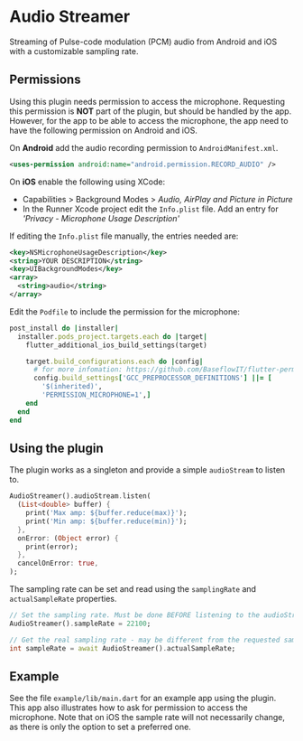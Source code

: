 # Audio Streamer

Streaming of Pulse-code modulation (PCM) audio from Android and iOS with a customizable sampling rate.

## Permissions

Using this plugin needs permission to access the microphone. Requesting this permission is **NOT** part of the plugin, but should be handled by the app. However, for the app to be able to access the microphone, the app need to have the following permission on Android and iOS.

On **Android** add the audio recording permission to `AndroidManifest.xml`.

```xml
<uses-permission android:name="android.permission.RECORD_AUDIO" />
```

On **iOS** enable the following using XCode:

- Capabilities > Background Modes > _Audio, AirPlay and Picture in Picture_
- In the Runner Xcode project edit the `Info.plist` file. Add an entry for _'Privacy - Microphone Usage Description'_

If editing the `Info.plist` file manually, the entries needed are:

```xml
<key>NSMicrophoneUsageDescription</key>
<string>YOUR DESCRIPTION</string>
<key>UIBackgroundModes</key>
<array>
  <string>audio</string>
</array>
```

Edit the `Podfile` to include the permission for the microphone:

```ruby
post_install do |installer|
  installer.pods_project.targets.each do |target|
    flutter_additional_ios_build_settings(target)

    target.build_configurations.each do |config|
      # for more infomation: https://github.com/BaseflowIT/flutter-permission-handler/blob/master/permission_handler/ios/Classes/PermissionHandlerEnums.h
      config.build_settings['GCC_PREPROCESSOR_DEFINITIONS'] ||= [
        '$(inherited)',
        'PERMISSION_MICROPHONE=1',]
    end
  end
end
```

## Using the plugin

The plugin works as a singleton and provide a simple `audioStream` to listen to.

```dart
AudioStreamer().audioStream.listen(
  (List<double> buffer) {
    print('Max amp: ${buffer.reduce(max)}');
    print('Min amp: ${buffer.reduce(min)}');
  },
  onError: (Object error) {
    print(error);
  },
  cancelOnError: true,
);
```

The sampling rate can be set and read using the `samplingRate` and `actualSampleRate` properties.

```dart
// Set the sampling rate. Must be done BEFORE listening to the audioStream.
AudioStreamer().sampleRate = 22100;

// Get the real sampling rate - may be different from the requested sampling rate.
int sampleRate = await AudioStreamer().actualSampleRate;
```

## Example

See the file `example/lib/main.dart` for an example app using the plugin.
This app also illustrates how to ask for permission to access the microphone.
Note that on iOS the sample rate will not necessarily change, as there is only the option to set a preferred one.
